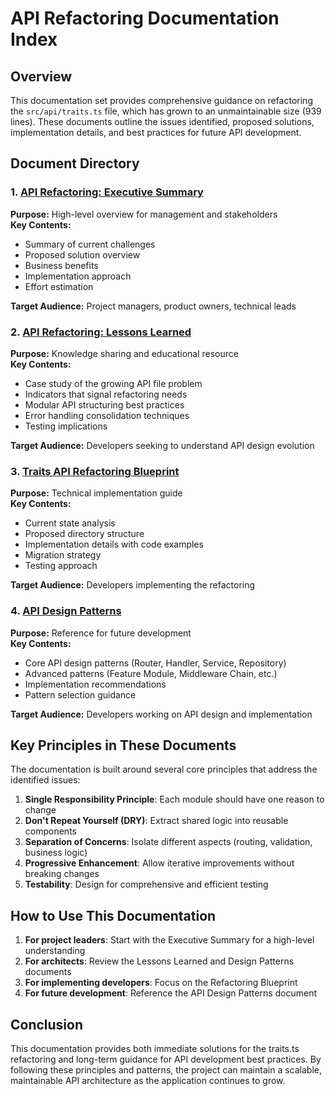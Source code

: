 # API Refactoring Documentation Index

## Overview

This documentation set provides comprehensive guidance on refactoring the `src/api/traits.ts` file, which has grown to an unmaintainable size (939 lines). These documents outline the issues identified, proposed solutions, implementation details, and best practices for future API development.

## Document Directory

### 1. [API Refactoring: Executive Summary](./api-refactoring-executive-summary.md)

**Purpose:** High-level overview for management and stakeholders  
**Key Contents:**
- Summary of current challenges
- Proposed solution overview
- Business benefits
- Implementation approach
- Effort estimation

**Target Audience:** Project managers, product owners, technical leads

### 2. [API Refactoring: Lessons Learned](./api-refactoring-lessons-learned.md)

**Purpose:** Knowledge sharing and educational resource  
**Key Contents:**
- Case study of the growing API file problem
- Indicators that signal refactoring needs
- Modular API structuring best practices
- Error handling consolidation techniques
- Testing implications

**Target Audience:** Developers seeking to understand API design evolution

### 3. [Traits API Refactoring Blueprint](./traits-api-refactoring-blueprint.md)

**Purpose:** Technical implementation guide  
**Key Contents:**
- Current state analysis
- Proposed directory structure
- Implementation details with code examples
- Migration strategy
- Testing approach

**Target Audience:** Developers implementing the refactoring

### 4. [API Design Patterns](./api-design-patterns.md)

**Purpose:** Reference for future development  
**Key Contents:**
- Core API design patterns (Router, Handler, Service, Repository)
- Advanced patterns (Feature Module, Middleware Chain, etc.)
- Implementation recommendations
- Pattern selection guidance

**Target Audience:** Developers working on API design and implementation

## Key Principles in These Documents

The documentation is built around several core principles that address the identified issues:

1. **Single Responsibility Principle**: Each module should have one reason to change
2. **Don't Repeat Yourself (DRY)**: Extract shared logic into reusable components
3. **Separation of Concerns**: Isolate different aspects (routing, validation, business logic)
4. **Progressive Enhancement**: Allow iterative improvements without breaking changes
5. **Testability**: Design for comprehensive and efficient testing

## How to Use This Documentation

1. **For project leaders**: Start with the Executive Summary for a high-level understanding
2. **For architects**: Review the Lessons Learned and Design Patterns documents
3. **For implementing developers**: Focus on the Refactoring Blueprint
4. **For future development**: Reference the API Design Patterns document

## Conclusion

This documentation provides both immediate solutions for the traits.ts refactoring and long-term guidance for API development best practices. By following these principles and patterns, the project can maintain a scalable, maintainable API architecture as the application continues to grow.
